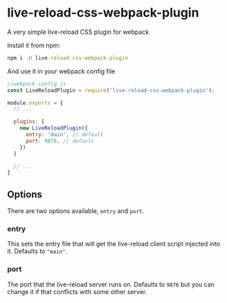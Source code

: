 # live-reload-css-webpack-plugin

A very simple live-reload CSS plugin for webpack

Install it from npm:

```cmd
npm i -D live-reload-css-webpack-plugin
```

And use it in your webpack config file

```js
//webpack.config.js
const LiveReloadPlugin = require('live-reload-css-webpack-plugin');

module.exports = {
  // ...

  plugins: [
    new LiveReloadPlugin({
      entry: 'main', // default
      port: 9876, // default
    })
  ]

  // ...
}
```

## Options

There are two options available, `entry` and `port`.

### entry

This sets the entry file that will get the live-reload client script injected into it. Defaults to `"main"`.

### port

The port that the live-reload server runs on. Defaults to `9876` but you can change it if that conflicts with some other server.
